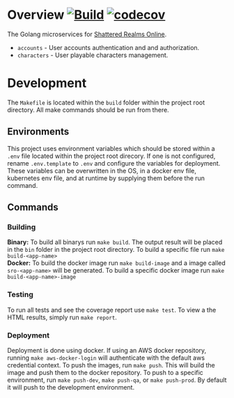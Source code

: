 # Overview [![Build](https://github.com/WilSimpson/ShatteredRealms/go-backend/actions/workflows/build.yml/badge.svg)](https://github.com/WilSimpson/ShatteredRealms/go-backend/actions/workflows/build.yml) [![codecov](https://codecov.io/gh/ShatteredRealms/Accounts/branch/main/graph/badge.svg?token=P01UR012I1)](https://codecov.io/gh/ShatteredRealms/Accounts)
The Golang microservices for [Shattered Realms Online](https://github.com/ShatteredRealms/Game). 

* `accounts` - User accounts authentication and and authorization.
* `characters` - User playable characters management.

# Development
The `Makefile` is located within the `build` folder within the project root directory. All make commands should be run from there.

## Environments
This project uses environment variables which should be stored within a `.env` file located within the project root direcory. If one is not configured, rename `.env.template` to `.env` and configure the variables for deployment. These variables can be overwritten in the OS, in a docker env file, kubernetes env file, and at runtime by supplying them before the run command.

## Commands
### Building
**Binary:** To build all binarys run `make build`. The output result will be placed in the `bin` folder in the project root directory. To build a specific file run `make build-<app-name>`\
**Docker:** To build the docker image run `make build-image` and a image called `sro-<app-name>` will be generated. To build a specific docker image run `make build-<app-name>-image`

### Testing
To run all tests and see the coverage report use `make test`. To view a the HTML results, simply run `make report`.

### Deployment
Deployment is done using docker. If using an AWS docker repository, running `make aws-docker-login` will authenticate with the default aws credential context. To push the images, run `make push`. This will build the image and push them to the docker repository. To push to a specific environment, run `make push-dev`, `make push-qa`, or `make push-prod`. By default it will push to the development environment.